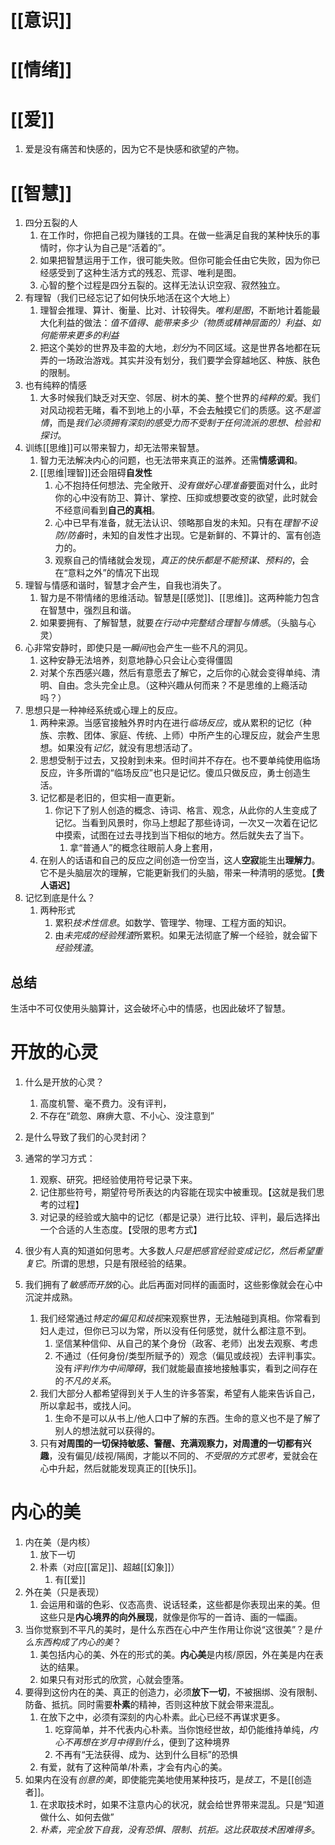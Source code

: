 # [[意识]] 
# [[情绪]] 

# [[爱]] 
1. 爱是没有痛苦和快感的，因为它不是快感和欲望的产物。

# [[智慧]] 
1. 四分五裂的人
	1. 在工作时，你把自己视为赚钱的工具。在做一些满足自我的某种快乐的事情时，你才认为自己是“活着的”。
	2. 如果把智慧运用于工作，很可能失败。但你可能会任由它失败，因为你已经感受到了这种生活方式的残忍、荒谬、唯利是图。
	3. 心智的整个过程是四分五裂的。这样无法认识空寂、寂然独立。
2. 有理智（我们已经忘记了如何快乐地活在这个大地上）
	1. 理智会推理、算计、衡量、比对、计较得失。*唯利是图*，不断地计着能最大化利益的做法：*值不值得、能带来多少（物质或精神层面的）利益、如何能带来更多的利益*
	2. 把这个美妙的世界及丰盈的大地，*划分*为不同区域。这是世界各地都在玩弄的一场政治游戏。其实并没有划分，我们要学会穿越地区、种族、肤色的限制。
3. 也有纯粹的情感
	1. 大多时候我们缺乏对天空、邻居、树木的美、整个世界的*纯粹的爱*。我们对风动视若无睹，看不到地上的小草，不会去触摸它们的质感。这*不是滥情*，而是*我们必须拥有深刻的感受力而不受制于任何流派的思想、检验和探讨*。
4. 训练[[思维]]可以带来智力，却无法带来智慧。
	1. 智力无法解决内心的问题，也无法带来真正的滋养。还需**情感调和**。
	2. [[思维|理智]]还会阻碍**自发性** 
		1. 心不抱持任何想法、完全敞开、*没有做好心理准备*要面对什么，此时你的心中没有防卫、算计、掌控、压抑或想要改变的欲望，此时就会不经意间看到**自己的真相**。
		2. 心中已早有准备，就无法认识、领略那自发的未知。只有在*理智不设防/防备*时，未知的自发性才出现。它是新鲜的、不算计的、富有创造力的。
		3. 观察自己的情绪就会发现，*真正的快乐都是不能预谋、预料的*，会在“意料之外”的情况下出现
5. 理智与情感和谐时，智慧才会产生，自我也消失了。
	1. 智力是不带情绪的思维活动。智慧是[[感觉]]、[[思维]]。这两种能力包含在智慧中，强烈且和谐。
	2. 如果要拥有、了解智慧，就要*在行动中完整结合理智与情感*。（头脑与心灵）
6. 心非常安静时，即使只是*一瞬间*也会产生一些不凡的洞见。
	1. 这种安静无法培养，刻意地静心只会让心变得僵固
	2. 对某个东西感兴趣，然后有意愿去了解它，之后你的心就会变得单纯、清明、自由。念头完全止息。（这种兴趣从何而来？不是思维的上瘾活动吗？）
7. 思想只是一种神经系统或心理上的反应。
	1. 两种来源。当感官接触外界时内在进行*临场反应*，或从累积的记忆（种族、宗教、团体、家庭、传统、上师）中所产生的心理反应，就会产生思想。如果没有*记忆*，就没有思想活动了。
	2. 思想受制于过去，又投射到未来。但时间并不存在。也不要单纯使用临场反应，许多所谓的“临场反应”也只是记忆。傻瓜只做反应，勇士创造生活。
	4. 记忆都是老旧的，但实相一直更新。
		1. 你记下了别人创造的概念、诗词、格言、观念，从此你的人生变成了记忆。当看到风景时，你马上想起了那些诗词，一次又一次着在记忆中摸索，试图在过去寻找到当下相似的地方。然后就失去了当下。
			1. 拿“普通人”的概念往眼前人身上套用，
	5. 在别人的话语和自己的反应之间创造一份空当，这人**空寂**能生出**理解力**。它不是头脑层次的理解，它能更新我们的头脑，带来一种清明的感觉。【**贵人语迟**】
8. 记忆到底是什么？
	1. 两种形式
		1. 累积*技术性信息*。如数学、管理学、物理、工程方面的知识。
		2. 由*未完成的经验残渣*所累积。如果无法彻底了解一个经验，就会留下*经验残渣*。
## 总结
生活中不可仅使用头脑算计，这会破坏心中的情感，也因此破坏了智慧。

# 开放的心灵
1. 什么是开放的心灵？
	1. 高度机警、毫不费力。没有评判，
	2. 不存在“疏忽、麻痹大意、不小心、没注意到”
2. 是什么导致了我们的心灵封闭？

3. 通常的学习方式：
	1. 观察、研究。把经验使用符号记录下来。
	2. 记住那些符号，期望符号所表达的内容能在现实中被重现。【这就是我们思考的过程】
	3. 对记录的经验或大脑中的记忆（都是记录）进行比较、评判，最后选择出一个合适的人生态度。【受限的思考方式】
4. 很少有人真的知道如何思考。大多数人*只是把感官经验变成记忆，然后希望重复它*。所谓的思想，只是有限经验的结果。
5. 我们拥有了*敏感而开放*的心。此后再面对同样的画面时，这些影像就会在心中沉淀并成熟。
	1. 我们经常通过*特定的偏见和歧视*来观察世界，无法触碰到真相。你常看到妇人走过，但你已习以为常，所以没有任何感觉，就什么都注意不到。
		1. 坚信某种信仰、从自己的某个身份（政客、老师）出发去观察、考虑
		2. 不通过（任何身份/类型所赋予的）观念（偏见或歧视）去评判事实。没有*评判作为中间障碍*，我们就能最直接地接触事实，看到之间存在的*不凡的关系*。
	2. 我们大部分人都希望得到关于人生的许多答案，希望有人能来告诉自己，所以拿起书，或找人问。
		1. 生命不是可以从书上/他人口中了解的东西。生命的意义也不是了解了别人的想法就可以获得的。
	3. 只有**对周围的一切保持敏感、警醒、充满观察力，对周遭的一切都有兴趣**，没有偏见/歧视/隔阂，才能以不同的、*不受限的方式思考*，爱就会在心中升起，然后就能发现真正的[[快乐]]。
# 内心的美
1. 内在美（是内核）
	1. 放下一切 
	2. 朴素（对应[[富足]]、超越[[幻象]]）
		1. 有[[爱]] 
2. 外在美（只是表现）
	1. 会运用和谐的色彩、仪态高贵、说话轻柔，这些都是你表现出来的美。但这些只是**内心境界的向外展现**，就像是你写的一首诗、画的一幅画。
3. 当你觉察到不平凡的美时，是什么东西在心中产生作用让你说“这很美”？是*什么东西构成了内心的美*？
	1. 美包括内心的美、外在的形式的美。**内心美**是内核/原因，外在美是内在表达的结果。
	2. 如果只有对形式的欣赏，心就会堕落。
4. 要得到这份内在的美、真正的创造力，必须**放下一切**，不被捆绑、没有限制、防备、抵抗。同时需要**朴素**的精神，否则这种放下就会带来混乱。
	1. 在放下之中，必须有深刻的内心朴素。此心已经不再谋求更多。
		1. 吃穿简单，并不代表内心朴素。当你饱经世故，却仍能维持单纯，*内心不再想在岁月中得到什么*，便到了这种境界
		2. 不再有“无法获得、成为、达到什么目标”的恐惧
	2. 有爱，就有了这种简单/朴素，才会有内心的美。
5. 如果内在没有*创意的美*，即使能完美地使用某种技巧，是*技工*，不是[[创造者]]。
	1. 在求取技术时，如果不注意内心的状况，就会给世界带来混乱。只是“知道做什么、如何去做”
	2. *朴素，完全放下自我，没有恐惧、限制、抗拒。这比获取技术困难得多*。
